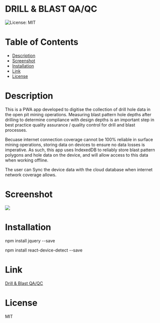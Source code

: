 # DRILL & BLAST QA/QC

![License: MIT](https://img.shields.io/badge/License-MIT-yellow.svg)

# Table of Contents

- [Description](#description)
- [Screenshot](#screenshot)
- [Installation](#installation)
- [Link](*link)
- [License](#license)

# Description

This is a PWA app developed to digitise the collection of drill hole data in the open pit mining operations. Measuring blast pattern hole depths after drilling to determine compliance with design depths is an important step in best practice quality assurance / quality control for drill and blast processes.

Becuase internet connection coverage cannot be 100% reliable in surface mining operations, storing data on devices to ensure no data losses is imperative. As such, this app uses IndexedDB to reliably store blast pattern polygons and hole data on the device, and will allow access to this data when working offline.

The user can Sync the device data with the cloud database when internet network coverage allows.

# Screenshot

<img src="../../blob/main/client/public/images/db_screenshot.png">

# Installation

npm install jquery --save

npm install react-device-detect --save

# Link

<a href="https://blastholedipping.herokuapp.com/">Drill & Blast QA/QC</a>

# License

MIT
